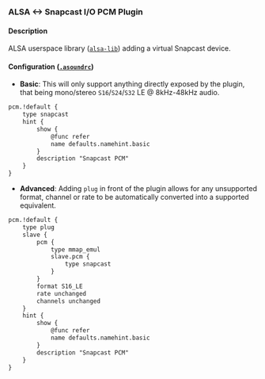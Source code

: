 ### ALSA <-> Snapcast I/O PCM Plugin

#### Description

ALSA userspace library ([`alsa-lib`](https://github.com/alsa-project/alsa-lib/)) adding a virtual Snapcast device.

#### Configuration ([`.asoundrc`](https://www.alsa-project.org/wiki/Asoundrc))

* **Basic**: This will only support anything directly exposed by the plugin, that being mono/stereo `S16`/`S24`/`S32` LE @ 8kHz-48kHz audio.

```txt
pcm.!default {
    type snapcast
    hint {
        show {
            @func refer
            name defaults.namehint.basic
        }
        description "Snapcast PCM"
    }
}
```

* **Advanced**: Adding `plug` in front of the plugin allows for any unsupported format, channel or rate to be automatically converted into a supported equivalent.

```txt
pcm.!default {
    type plug
    slave {
        pcm {
            type mmap_emul
            slave.pcm {
                type snapcast
            }
        }
        format S16_LE
        rate unchanged
        channels unchanged
    }
    hint {
        show {
            @func refer
            name defaults.namehint.basic
        }
        description "Snapcast PCM"
    }
}
```
